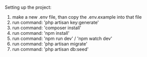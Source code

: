 Setting up the project:

1. make a new .env file, than copy the .env.example into that file
2. run command: 'php artisan key:generate'
3. run command: 'composer install' 
4. run command: 'npm install'
5. run command: 'npm run dev' / 'npm watch dev'
6. run command: 'php artisan migrate'
7. run command: 'php artisan db:seed'
